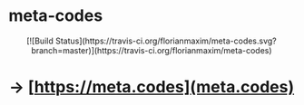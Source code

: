# meta-codes

<p align="center">[![Build Status](https://travis-ci.org/florianmaxim/meta-codes.svg?branch=master)](https://travis-ci.org/florianmaxim/meta-codes)</p>

# <p align="center"> → [https://meta.codes](meta.codes)</p>